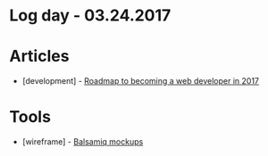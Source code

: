 # Log day - 03.24.2017

# Articles

- [development] - [Roadmap to becoming a web developer in 2017](https://github.com/kamranahmedse/developer-roadmap)

# Tools

- [wireframe] - [Balsamiq mockups](https://balsamiq.com/products/mockups/)
